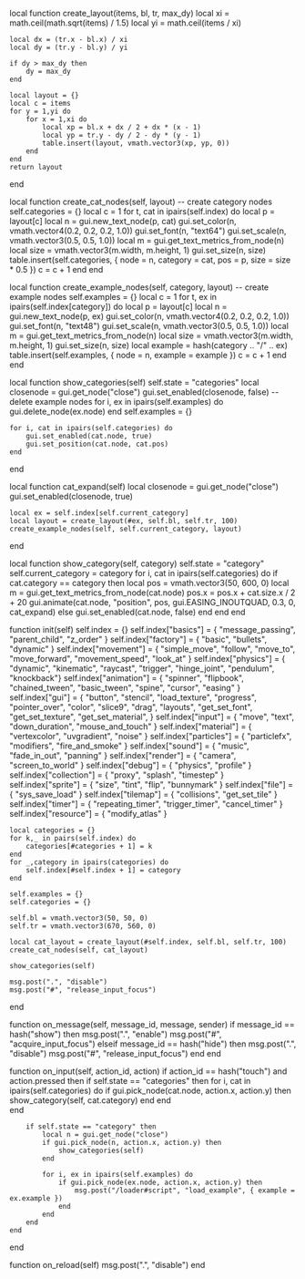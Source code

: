 local function create_layout(items, bl, tr, max_dy)
	local xi = math.ceil(math.sqrt(items) / 1.5)
	local yi = math.ceil(items / xi)

	local dx = (tr.x - bl.x) / xi
	local dy = (tr.y - bl.y) / yi
	
	if dy > max_dy then
		dy = max_dy
	end
	
	local layout = {}
	local c = items
	for y = 1,yi do
		for x = 1,xi do
			local xp = bl.x + dx / 2 + dx * (x - 1)
			local yp = tr.y - dy / 2 - dy * (y - 1)
			table.insert(layout, vmath.vector3(xp, yp, 0))
		end
	end
	return layout
end

local function create_cat_nodes(self, layout)
	-- create category nodes
	self.categories = {}
	local c = 1
	for t, cat in ipairs(self.index) do
		local p = layout[c]
		local n = gui.new_text_node(p, cat)
		gui.set_color(n, vmath.vector4(0.2, 0.2, 0.2, 1.0))
		gui.set_font(n, "text64")
		gui.set_scale(n, vmath.vector3(0.5, 0.5, 1.0))
		local m = gui.get_text_metrics_from_node(n)
		local size = vmath.vector3(m.width, m.height, 1)
		gui.set_size(n, size)
		table.insert(self.categories, { node = n, category = cat, pos = p, size = size * 0.5 })
		c = c + 1
	end
end

local function create_example_nodes(self, category, layout)
	-- create example nodes
	self.examples = {}
	local c = 1
	for t, ex in ipairs(self.index[category]) do
		local p = layout[c]
		local n = gui.new_text_node(p, ex)
		gui.set_color(n, vmath.vector4(0.2, 0.2, 0.2, 1.0))
		gui.set_font(n, "text48")
		gui.set_scale(n, vmath.vector3(0.5, 0.5, 1.0))
		local m = gui.get_text_metrics_from_node(n)
		local size = vmath.vector3(m.width, m.height, 1)
		gui.set_size(n, size)
		local example = hash(category .. "/" .. ex)
		table.insert(self.examples, { node = n, example = example })
		c = c + 1
	end
end

local function show_categories(self)
	self.state = "categories"
	local closenode = gui.get_node("close")	
	gui.set_enabled(closenode, false)
	-- delete example nodes
	for i, ex in ipairs(self.examples) do
		gui.delete_node(ex.node)
	end
	self.examples = {}
	
	for i, cat in ipairs(self.categories) do
		gui.set_enabled(cat.node, true)
		gui.set_position(cat.node, cat.pos)
	end
end

local function cat_expand(self)
	local closenode = gui.get_node("close")
	gui.set_enabled(closenode, true)
	
	local ex = self.index[self.current_category]
	local layout = create_layout(#ex, self.bl, self.tr, 100)
	create_example_nodes(self, self.current_category, layout)
end

local function show_category(self, category)
	self.state = "category"
	self.current_category = category
	for i, cat in ipairs(self.categories) do
		if cat.category == category then
			local pos = vmath.vector3(50, 600, 0)
			local m = gui.get_text_metrics_from_node(cat.node)
			pos.x = pos.x + cat.size.x / 2 + 20
			gui.animate(cat.node, "position", pos, gui.EASING_INOUTQUAD, 0.3, 0, cat_expand)
		else
			gui.set_enabled(cat.node, false)
		end
	end	
end

function init(self)
	self.index = {}
	self.index["basics"] = { "message_passing", "parent_child", "z_order" }
	self.index["factory"] = { "basic", "bullets", "dynamic" }
	self.index["movement"] = { "simple_move", "follow", "move_to", "move_forward", "movement_speed", "look_at" }
	self.index["physics"] = { "dynamic", "kinematic", "raycast", "trigger", "hinge_joint", "pendulum", "knockback"}
	self.index["animation"] = { "spinner", "flipbook", "chained_tween", "basic_tween", "spine", "cursor", "easing" }
	self.index["gui"] = {
		"button", "stencil", "load_texture",
		"progress", "pointer_over", "color",
		"slice9", "drag", "layouts",
		"get_set_font", "get_set_texture", "get_set_material",
	}
	self.index["input"] = { "move", "text", "down_duration", "mouse_and_touch" }
	self.index["material"] = { "vertexcolor", "uvgradient", "noise" }
	self.index["particles"] = { "particlefx", "modifiers", "fire_and_smoke" }
	self.index["sound"] = { "music", "fade_in_out", "panning" }
	self.index["render"] = { "camera", "screen_to_world" }
	self.index["debug"] = { "physics", "profile" }
	self.index["collection"] = { "proxy", "splash", "timestep" }
	self.index["sprite"] = { "size", "tint", "flip", "bunnymark" }
	self.index["file"] = { "sys_save_load" }
	self.index["tilemap"] = { "collisions", "get_set_tile" }
	self.index["timer"] = { "repeating_timer", "trigger_timer", "cancel_timer" }
	self.index["resource"] = { "modify_atlas" }

	local categories = {}
	for k,_ in pairs(self.index) do
		categories[#categories + 1] = k
	end
	for _,category in ipairs(categories) do
		self.index[#self.index + 1] = category
	end
	
	self.examples = {}
	self.categories = {}

	self.bl = vmath.vector3(50, 50, 0)
	self.tr = vmath.vector3(670, 560, 0)
	
	local cat_layout = create_layout(#self.index, self.bl, self.tr, 100)
	create_cat_nodes(self, cat_layout)
	
	show_categories(self)
	
	msg.post(".", "disable")
	msg.post("#", "release_input_focus")
end

function on_message(self, message_id, message, sender)
	if message_id == hash("show") then
		msg.post(".", "enable")
		msg.post("#", "acquire_input_focus")
	elseif message_id == hash("hide") then
		msg.post(".", "disable")
		msg.post("#", "release_input_focus")
	end
end

function on_input(self, action_id, action)
	if action_id == hash("touch") and action.pressed then
		if self.state == "categories" then
			for i, cat in ipairs(self.categories) do
				if gui.pick_node(cat.node, action.x, action.y) then
					show_category(self, cat.category)
				end
			end		
		end
	
		if self.state == "category" then
			local n = gui.get_node("close")	
			if gui.pick_node(n, action.x, action.y) then
				show_categories(self)
			end
			
			for i, ex in ipairs(self.examples) do
				if gui.pick_node(ex.node, action.x, action.y) then
					msg.post("/loader#script", "load_example", { example = ex.example })
				end
			end			
		end
	end
end

function on_reload(self)
	msg.post(".", "disable")
end
